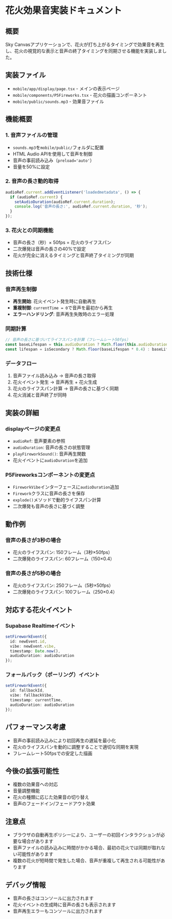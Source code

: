 # 花火効果音実装ドキュメント

## 概要
Sky Canvasアプリケーションで、花火が打ち上がるタイミングで効果音を再生し、花火の視覚的な表示と音声の終了タイミングを同期させる機能を実装しました。

## 実装ファイル
- `mobile/app/display/page.tsx` - メインの表示ページ
- `mobile/components/P5Fireworks.tsx` - 花火の描画コンポーネント
- `mobile/public/sounds.mp3` - 効果音ファイル

## 機能概要

### 1. 音声ファイルの管理
- `sounds.mp3`を`mobile/public/`フォルダに配置
- HTML Audio APIを使用して音声を制御
- 音声の事前読み込み（`preload='auto'`）
- 音量を50%に設定

### 2. 音声の長さ動的取得
```typescript
audioRef.current.addEventListener('loadedmetadata', () => {
  if (audioRef.current) {
    setAudioDuration(audioRef.current.duration);
    console.log('音声の長さ:', audioRef.current.duration, '秒');
  }
});
```

### 3. 花火との同期機能
- 音声の長さ（秒）× 50fps = 花火のライフスパン
- 二次爆発は音声の長さの40%で設定
- 花火が完全に消えるタイミングと音声終了タイミングが同期

## 技術仕様

### 音声再生制御
- **再生開始**: 花火イベント発生時に自動再生
- **重複制御**: `currentTime = 0`で音声を最初から再生
- **エラーハンドリング**: 音声再生失敗時のエラー処理

### 同期計算
```typescript
// 音声の長さに基づいてライフスパンを計算（フレームレート50fps）
const baseLifespan = this.audioDuration ? Math.floor(this.audioDuration * 50) : 255;
const lifespan = isSecondary ? Math.floor(baseLifespan * 0.4) : baseLifespan;
```

### データフロー
1. 音声ファイル読み込み → 音声の長さ取得
2. 花火イベント発生 → 音声再生 + 花火生成
3. 花火のライフスパン計算 → 音声の長さに基づく同期
4. 花火消滅と音声終了が同時

## 実装の詳細

### displayページの変更点
- `audioRef`: 音声要素の参照
- `audioDuration`: 音声の長さの状態管理
- `playFireworkSound()`: 音声再生関数
- 花火イベントに`audioDuration`を追加

### P5Fireworksコンポーネントの変更点
- `FireworkVibe`インターフェースに`audioDuration`追加
- `Firework`クラスに音声の長さを保存
- `explode()`メソッドで動的ライフスパン計算
- 二次爆発も音声の長さに基づく調整

## 動作例

### 音声の長さが3秒の場合
- 花火のライフスパン: 150フレーム（3秒×50fps）
- 二次爆発のライフスパン: 60フレーム（150×0.4）

### 音声の長さが5秒の場合
- 花火のライフスパン: 250フレーム（5秒×50fps）
- 二次爆発のライフスパン: 100フレーム（250×0.4）

## 対応する花火イベント

### Supabase Realtimeイベント
```typescript
setFireworkEvent({
  id: newEvent.id,
  vibe: newEvent.vibe,
  timestamp: Date.now(),
  audioDuration: audioDuration
});
```

### フォールバック（ポーリング）イベント
```typescript
setFireworkEvent({
  id: fallbackId,
  vibe: fallbackVibe,
  timestamp: currentTime,
  audioDuration: audioDuration
});
```

## パフォーマンス考慮
- 音声の事前読み込みにより初回再生の遅延を最小化
- 花火のライフスパンを動的に調整することで適切な同期を実現
- フレームレート50fpsでの安定した描画

## 今後の拡張可能性
- 複数の効果音への対応
- 音量調整機能
- 花火の種類に応じた効果音の切り替え
- 音声のフェードイン/フェードアウト効果

## 注意点
- ブラウザの自動再生ポリシーにより、ユーザーの初回インタラクションが必要な場合があります
- 音声ファイルの読み込みに時間がかかる場合、最初の花火では同期が取れない可能性があります
- 複数の花火が短時間で発生した場合、音声が重複して再生される可能性があります

## デバッグ情報
- 音声の長さはコンソールに出力されます
- 花火イベントの生成時に音声の長さも表示されます
- 音声再生エラーもコンソールに出力されます 